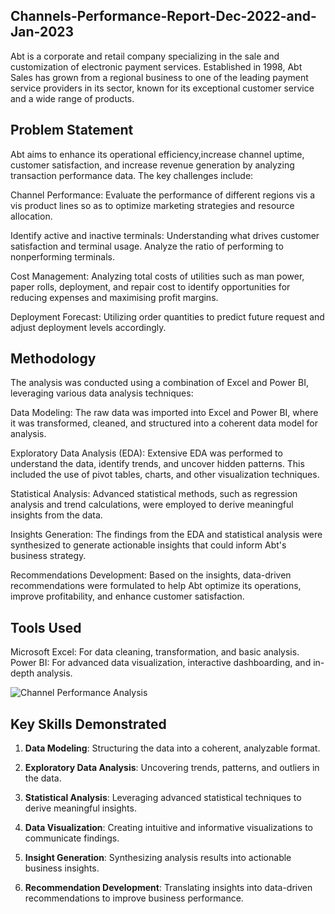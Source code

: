 ## Channels-Performance-Report-Dec-2022-and-Jan-2023

Abt is a corporate and retail company specializing in the sale and customization of electronic payment services. Established in 1998, Abt Sales has grown from a regional business to one of the leading payment service providers in its sector, known for its exceptional customer service and a wide range of products.

## Problem Statement

Abt aims to enhance its operational efficiency,increase channel uptime, customer satisfaction, and increase revenue generation by analyzing transaction performance data. The key challenges include:

Channel Performance: Evaluate the performance of different regions vis a vis product lines so as to optimize marketing strategies and resource allocation.

Identify active and inactive terminals: Understanding what drives customer satisfaction and terminal usage. Analyze the ratio of performing to nonperforming terminals.

Cost Management: Analyzing total costs of utilities such as man power, paper rolls, deployment, and repair cost to identify opportunities for reducing expenses and maximising profit margins.

Deployment Forecast: Utilizing order quantities to predict future request and adjust deployment levels accordingly.

## Methodology

The analysis was conducted using a combination of Excel and Power BI, leveraging various data analysis techniques:

Data Modeling: The raw data was imported into Excel and Power BI, where it was transformed, cleaned, and structured into a coherent data model for analysis.

Exploratory Data Analysis (EDA): Extensive EDA was performed to understand the data, identify trends, and uncover hidden patterns. This included the use of pivot tables, charts, and other visualization techniques.

Statistical Analysis: Advanced statistical methods, such as regression analysis and trend calculations, were employed to derive meaningful insights from the data.

Insights Generation: The findings from the EDA and statistical analysis were synthesized to generate actionable insights that could inform Abt's business strategy.

Recommendations Development: Based on the insights, data-driven recommendations were formulated to help Abt optimize its operations, improve profitability, and enhance customer satisfaction.

## Tools Used

Microsoft Excel: For data cleaning, transformation, and basic analysis.
Power BI: For advanced data visualization, interactive dashboarding, and in-depth analysis.


![Channel Performance Analysis](https://github.com/danielagbo44/Channels-Performance-Report-Dec-2022-and-Jan-2023/blob/main/Channels%20Performance%20Report%20PBI%20January%2C%202023_page-0001.jpg)



## Key Skills Demonstrated

1. **Data Modeling**: Structuring the data into a coherent, analyzable format.

2. **Exploratory Data Analysis**: Uncovering trends, patterns, and outliers in the data.

3. **Statistical Analysis**: Leveraging advanced statistical techniques to derive meaningful insights.

4. **Data Visualization**: Creating intuitive and informative visualizations to communicate findings.

5. **Insight Generation**: Synthesizing analysis results into actionable business insights.

6. **Recommendation Development**: Translating insights into data-driven recommendations to improve business performance.
